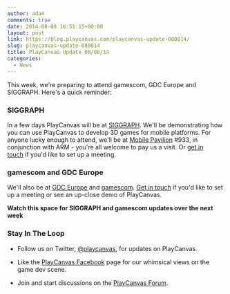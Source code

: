 ```yaml
---
author: adam
comments: true
date: 2014-08-08 16:51:15+00:00
layout: post
link: https://blog.playcanvas.com/playcanvas-update-080814/
slug: playcanvas-update-080814
title: PlayCanvas Update 08/08/14
categories:
  - News
---
```


This week, we're preparing to attend gamescom, GDC Europe and SIGGRAPH. Here's a quick reminder:

### SIGGRAPH

In a few days PlayCanvas will be at [SIGGRAPH](http://s2014.siggraph.org/). We'll be demonstrating how you can use PlayCanvas to develop 3D games for mobile platforms. For anyone lucky enough to attend, we'll be at [Mobile Pavilion](http://s2014.siggraph.org/exhibitors-advertisers/siggraph-2014-mobile-pavilion) #933, in conjunction with ARM - you're all welcome to pay us a visit. Or [get in touch](mailto:info@playcanvas.com) if you'd like to set up a meeting.

### gamescom and GDC Europe

We'll also be at [GDC Europe](https://twitter.com/GDC_Europe) and [gamescom](https://www.gamescom.global/). [Get in touch](mailto:info@playcanvas.com) if you'd like to set up a meeting or see an up-close demo of PlayCanvas.

**Watch this space for SIGGRAPH and gamescom updates over the next week**

### Stay In The Loop

- Follow us on Twitter, [@playcanvas](https://twitter.com/playcanvas), for updates on PlayCanvas.

- Like the [PlayCanvas Facebook](https://facebook.com/playcanvas) page for our whimsical views on the game dev scene.

- Join and start discussions on the [PlayCanvas Forum](https://forum.playcanvas.com/).
